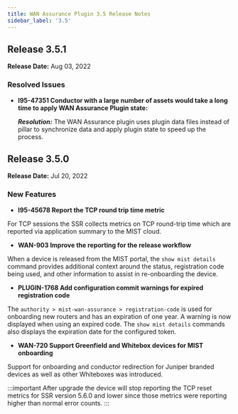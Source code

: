 ```yaml
---
title: WAN Assurance Plugin 3.5 Release Notes
sidebar_label: '3.5'
---
```


## Release 3.5.1
**Release Date:** Aug 03, 2022

### Resolved Issues

- **I95-47351 Conductor with a large number of assets would take a long time to apply WAN Assurance Plugin state:**

  _**Resolution:**_ The WAN Assurance plugin uses plugin data files instead of pillar to synchronize data and apply plugin state to speed up the process.

## Release 3.5.0

**Release Date:** Jul 20, 2022

### New Features
- **I95-45678 Report the TCP round trip time metric**

For TCP sessions the SSR collects metrics on TCP round-trip time which are reported via application summary to the MIST cloud.

- **WAN-903 Improve the reporting for the release workflow**

When a device is released from the MIST portal, the `show mist details` command provides additional context around the status, registration code being used, and other information to assist in re-onboarding the device.

- **PLUGIN-1768 Add configuration commit warnings for expired registration code**

The `authority > mist-wan-assurance > registration-code` is used for onboarding new routers and has an expiration of one year. A warning is now displayed when using an expired code. The `show mist details` commands also displays the expiration date for the configured token.

- **WAN-720 Support Greenfield and Whitebox devices for MIST onboarding**

Support for onboarding and conductor redirection for Juniper branded devices as well as other Whiteboxes was introduced.

:::important
After upgrade the device will stop reporting the TCP reset metrics for SSR version 5.6.0 and lower since those metrics were reporting higher than normal error counts.
:::

